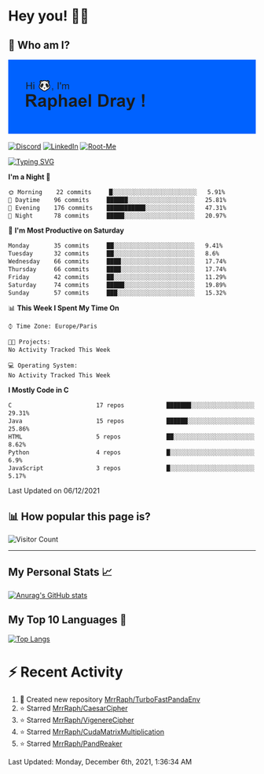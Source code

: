 # **Hey you! 👋🏼**

## **🔎 Who am I?**

<img src="https://github.com/MrrRaph/MrrRaph/blob/master/header.png?raw=true">

[![Discord](https://img.shields.io/badge/Discord-7289DA?style=for-the-badge&logo=discord&logoColor=white
)](https://discordapp.com/users/MrRaph#4214/)
[![LinkedIn](https://img.shields.io/badge/LinkedIn-0077B5?style=for-the-badge&logo=linkedin&logoColor=white)](https://www.linkedin.com/in/raphaeldray/)
[![Root-Me](https://img.shields.io/badge/dynamic/json?color=yellowgreen&label=Root-me%20Score&query=score&style=for-the-badge&url=https://raw.githubusercontent.com/MrrRaph/MrrRaph/master/root-me-stats.json&logoColor=white)](https://www.root-me.org/PandHacker)


[![Typing SVG](https://readme-typing-svg.herokuapp.com?font=glory&size=23&multiline=true&height=65&lines=CyberSecurity+Engineer+%F0%9F%92%BB;Freelance+Fullstack+Developer)](https://git.io/typing-svg)

<!--START_SECTION:waka-->
**I'm a Night 🦉** 

```text
🌞 Morning    22 commits     █░░░░░░░░░░░░░░░░░░░░░░░░   5.91% 
🌆 Daytime    96 commits     ██████░░░░░░░░░░░░░░░░░░░   25.81% 
🌃 Evening    176 commits    ███████████░░░░░░░░░░░░░░   47.31% 
🌙 Night      78 commits     █████░░░░░░░░░░░░░░░░░░░░   20.97%

```
📅 **I'm Most Productive on Saturday** 

```text
Monday       35 commits     ██░░░░░░░░░░░░░░░░░░░░░░░   9.41% 
Tuesday      32 commits     ██░░░░░░░░░░░░░░░░░░░░░░░   8.6% 
Wednesday    66 commits     ████░░░░░░░░░░░░░░░░░░░░░   17.74% 
Thursday     66 commits     ████░░░░░░░░░░░░░░░░░░░░░   17.74% 
Friday       42 commits     ██░░░░░░░░░░░░░░░░░░░░░░░   11.29% 
Saturday     74 commits     █████░░░░░░░░░░░░░░░░░░░░   19.89% 
Sunday       57 commits     ███░░░░░░░░░░░░░░░░░░░░░░   15.32%

```


📊 **This Week I Spent My Time On** 

```text
⌚︎ Time Zone: Europe/Paris

🐱‍💻 Projects: 
No Activity Tracked This Week

💻 Operating System: 
No Activity Tracked This Week

```

**I Mostly Code in C** 

```text
C                        17 repos            ███████░░░░░░░░░░░░░░░░░░   29.31% 
Java                     15 repos            ██████░░░░░░░░░░░░░░░░░░░   25.86% 
HTML                     5 repos             ██░░░░░░░░░░░░░░░░░░░░░░░   8.62% 
Python                   4 repos             █░░░░░░░░░░░░░░░░░░░░░░░░   6.9% 
JavaScript               3 repos             █░░░░░░░░░░░░░░░░░░░░░░░░   5.17%

```



 Last Updated on 06/12/2021
<!--END_SECTION:waka-->

## **📊 How popular this page is?**

![Visitor Count](https://profile-counter.glitch.me/MrrRaph/count.svg)

---

## **My Personal Stats 📈**

[![Anurag's GitHub stats](https://github-readme-stats.vercel.app/api?username=mrrraph&count_private=true&show_icons=true&title_color=fff&text_color=fff&bg_color=30,36d1dc,904e95)](https://github.com/anuraghazra/github-readme-stats)

## **My Top 10 Languages 📣**

[![Top Langs](https://github-readme-stats.vercel.app/api/top-langs/?username=mrrraph&langs_count=10&layout=compact&hide=html,css&hide_title=true)](https://github.com/anuraghazra/github-readme-stats)


# **⚡ Recent Activity**

<!--RECENT_ACTIVITY:start-->
1. 📔 Created new repository [MrrRaph/TurboFastPandaEnv](https://github.com/MrrRaph/TurboFastPandaEnv)
2. ⭐ Starred [MrrRaph/CaesarCipher](https://github.com/MrrRaph/CaesarCipher)
3. ⭐ Starred [MrrRaph/VigenereCipher](https://github.com/MrrRaph/VigenereCipher)
4. ⭐ Starred [MrrRaph/CudaMatrixMultiplication](https://github.com/MrrRaph/CudaMatrixMultiplication)
5. ⭐ Starred [MrrRaph/PandReaker](https://github.com/MrrRaph/PandReaker)
<!--RECENT_ACTIVITY:end-->
<!--RECENT_ACTIVITY:last_update-->
Last Updated: Monday, December 6th, 2021, 1:36:34 AM
<!--RECENT_ACTIVITY:last_update_end-->
